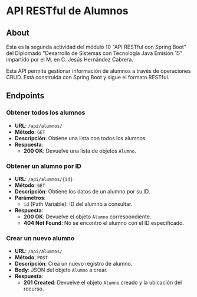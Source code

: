 # API RESTful de Alumnos

## About
Esta es la segunda actividad del módulo 10 "API RESTful con Spring Boot" del Diplomado "Desarrollo de Sistemas con Tecnología Java Emisión 15" impartido por el M. en C. Jesús Hernández Cabrera.

Esta API permite gestionar información de alumnos a través de operaciones CRUD. Está construida con Spring Boot y sigue el formato RESTful.

## Endpoints

### Obtener todos los alumnos

- **URL**: `/api/alumnos/`
- **Método**: `GET`
- **Descripción**: Obtiene una lista con todos los alumnos.
- **Respuesta**:
  - **200 OK**: Devuelve una lista de objetos `Alumno`.

### Obtener un alumno por ID

- **URL**: `/api/alumnos/{id}`
- **Método**: `GET`
- **Descripción**: Obtiene los datos de un alumno por su ID.
- **Parámetros**:
  - `id` (Path Variable): ID del alumno a consultar.
- **Respuesta**:
  - **200 OK**: Devuelve el objeto `Alumno` correspondiente.
  - **404 Not Found**: No se encontró el alumno con el ID especificado.

### Crear un nuevo alumno

- **URL**: `/api/alumnos/`
- **Método**: `POST`
- **Descripción**: Crea un nuevo registro de alumno.
- **Body**: JSON del objeto `Alumno` a crear.
- **Respuesta**:
  - **201 Created**: Devuelve el objeto `Alumno` creado y la ubicación del recurso.
